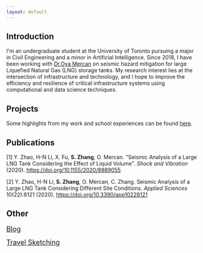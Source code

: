 ```yaml
---
layout: default
---
```

## Introduction

I'm an undergraduate student at the University of Toronto pursuing a major in Civil Engineering and a minor in Artificial Intelligence. Since 2018, I have been working with [Dr.Oya Mercan](https://civmin.utoronto.ca/home/about-us/directory/professors/oya-mercan/) on seismic hazard mitigation for large Liquefied Natural Gas (LNG) storage tanks. My research interest lies at the intersection of infrastructure and technology, and I hope to improve the efficiency and resilience of critical infrastructure systems using computational and data science techniques.

## Projects
Some highlights from my work and school experiences can be found [here](./projects.html).

## Publications
[1] Y. Zhao, H-N Li, X. Fu, **S. Zhang**, O. Mercan. "Seismic Analysis of a Large LNG Tank Considering the Effect of Liquid Volume". *Shock and Vibration* (2020). https://doi.org/10.1155/2020/8889055  

[2] Y. Zhao, H-N Li, **S. Zhang**, O. Mercan, C. Zhang. Seismic Analysis of a Large LNG Tank Considering Different Site Conditions. *Applied Sciences* 10(22):8121 (2020). https://doi.org/10.3390/app10228121

## Other
<span style="font-size:18px;">[Blog](./blog.html)</span>

<span style="font-size:18px;">[Travel Sketching](./sketching.html)</span>

<!-- <span style="font-size:18px;">[Blog](./blog.html)</span> for fun.-->

